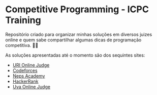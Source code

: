 # Competitive Programming - ICPC Training
Repositório criado para organizar minhas soluções em diversos juizes online e quem sabe compartilhar algumas dicas de programação competitiva. 🙂😉

As soluções apresentadas até o momento são dos sequintes sites:
- [URI Online Judge](https://www.urionlinejudge.com.br/)
- [Codeforces](https://codeforces.com/)
- [Neps Academy](https://neps.academy/)
- [HackerRank](https://www.hackerrank.com/)
- [Uva Online Judge](https://onlinejudge.org/)